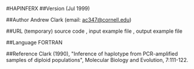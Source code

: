 #HAPINFERX
##Version
(Jul 1999)

##Author
Andrew Clark (email: ac347@cornell.edu)

##URL
(temporary) source code , input example file , output example file

##Language
FORTRAN

##Reference
Clark (1990), "Inference of haplotype from PCR-amplified samples of diploid populations", Molecular Biology and Evolution, 7:111-122.

